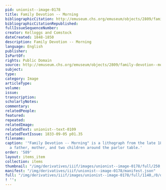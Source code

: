 ```yaml
---
pid: unionist--image-0178
title: Family Devotion -- Morning
bibliographicCitation: http://emuseum.chs.org/emuseum/objects/2809/family-devotion--morning?#
bibliographicCitationRepublished: 
fullIssueSequenceNumber: 
creator: Kelloggs and Comstock
dateCreated: 1848-1850
description: Family Devotion -- Morning
language: English
publisher: 
IsPartOf: 
rights: Public Domain
source: http://emuseum.chs.org/emuseum/objects/2809/family-devotion--morning?#
subject: 
type: 
category: Image
articleType: 
volume: 
issue: 
transcription: 
scholarlyNotes: 
commentary: 
relatedPeople: 
featured: 
repeated: 
relatedImage: 
relatedText: unionist--text-0109
relatedTextIssue: 1833-09-05 p01.35
filename: 
caption: '"Family Devotion -- Morning" is a lithograph from the late 1840s, portraying
  a father, mother, and two children around the parlor table.'
order: '589'
layout: items_item
collection: items
thumbnail: "/img/derivatives/iiif/images/unionist--image-0178/full/250,/0/default.jpg"
manifest: "/img/derivatives/iiif/unionist--image-0178/manifest.json"
full: "/img/derivatives/iiif/images/unionist--image-0178/full/1140,/0/default.jpg"
! '': 
---
```

